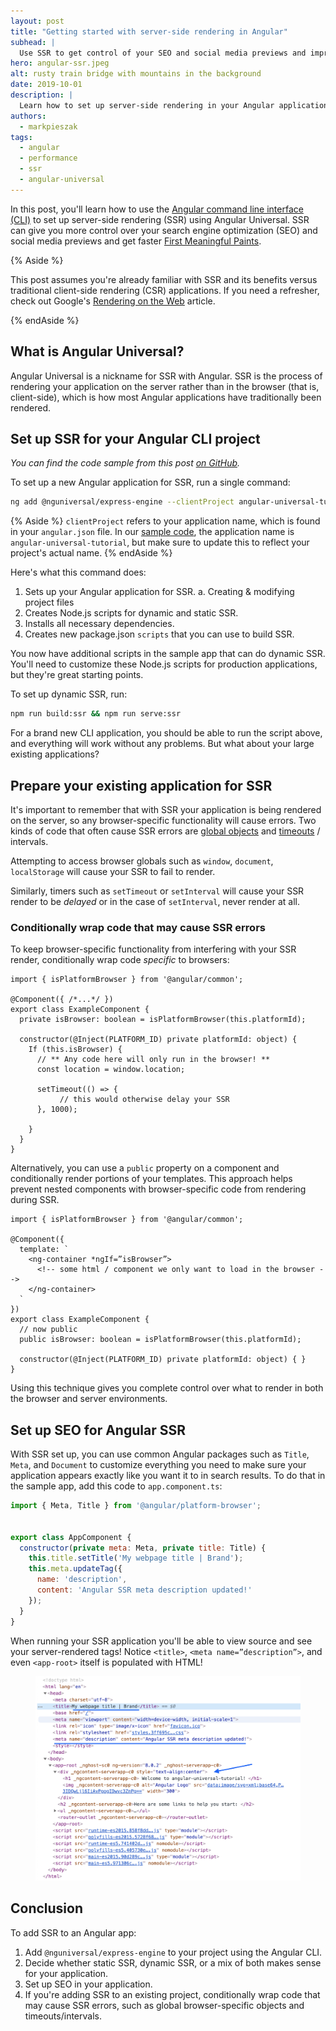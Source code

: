 ```yaml
---
layout: post
title: "Getting started with server-side rendering in Angular"
subhead: |
  Use SSR to get control of your SEO and social media previews and improve perceived performance in your Angular applications.
hero: angular-ssr.jpeg
alt: rusty train bridge with mountains in the background
date: 2019-10-01
description: |
  Learn how to set up server-side rendering in your Angular applications.
authors:
  - markpieszak
tags:
  - angular
  - performance
  - ssr
  - angular-universal
---
```


In this post, you'll learn how to use the [Angular command line interface (CLI)](https://cli.angular.io/) to set up server-side rendering (SSR) using Angular Universal. SSR can give you more control over your search engine optimization (SEO) and social media previews and get faster [First Meaningful Paints](/first-meaningful-paint).

{% Aside %}

This post assumes you're already familiar with SSR and its benefits versus traditional client-side rendering (CSR) applications. If you need a refresher, check out Google's [Rendering on the Web](https://developers.google.com/web/updates/2019/02/rendering-on-the-web) article.

{% endAside %}

## What is Angular Universal?

Angular Universal is a nickname for SSR with Angular. SSR is the process of rendering your application on the server rather than in the browser (that is, client-side), which is how most Angular applications have traditionally been rendered.

## Set up SSR for your Angular CLI project

_You can find the code sample from this post [on GitHub](https://github.com/trilonio/angular-universal-tutorial)._

To set up a new Angular application for SSR, run a single command:

```bash
ng add @nguniversal/express-engine --clientProject angular-universal-tutorial
```

{% Aside %}
`clientProject` refers to your application name, which is found in your `angular.json` file. In our [sample code](https://github.com/trilonio/angular-universal-tutorial), the application name is `angular-universal-tutorial`, but make sure to update this to reflect your project's actual name.
{% endAside %}

Here's what this command does:

1. Sets up your Angular application for SSR.
  a. Creating & modifying project files
2. Creates Node.js scripts for dynamic and static SSR.
3. Installs all necessary dependencies.
4. Creates new package.json `scripts` that you can use to build SSR.

You now have additional scripts in the sample app that can do dynamic SSR. You'll need to customize these Node.js scripts for production applications, but they're great starting points.

To set up dynamic SSR, run:

```bash
npm run build:ssr && npm run serve:ssr
```

For a brand new CLI application, you should be able to run the script above, and everything will work without any problems. But what about your large existing applications?

## Prepare your existing application for SSR

It's important to remember that with SSR your application is being rendered on the server, so any browser-specific functionality will cause errors. Two kinds of code that often cause SSR errors are [global objects](https://developer.mozilla.org/en-US/docs/Glossary/Global_object) and [timeouts](https://developer.mozilla.org/en-US/docs/Web/API/WindowOrWorkerGlobalScope/setTimeout) / intervals.

Attempting to access browser globals such as `window`, `document`, `localStorage` will cause your SSR to fail to render.

Similarly, timers such as `setTimeout` or `setInterval` will cause your SSR render to be _delayed_ or in the case of `setInterval`, never render at all.

### Conditionally wrap code that may cause SSR errors

To keep browser-specific functionality from interfering with your SSR render, conditionally wrap code _specific_ to browsers:

```javascript/7-15
import { isPlatformBrowser } from '@angular/common';

@Component({ /*...*/ })
export class ExampleComponent {
  private isBrowser: boolean = isPlatformBrowser(this.platformId);

  constructor(@Inject(PLATFORM_ID) private platformId: object) {
    If (this.isBrowser) {
      // ** Any code here will only run in the browser! **
      const location = window.location;

      setTimeout(() => {
           // this would otherwise delay your SSR
      }, 1000);

    }
  }
}
```

Alternatively, you can use a `public` property on a component and conditionally render portions of your templates. This approach helps prevent nested components with browser-specific code from rendering during SSR.

```javascript/4
import { isPlatformBrowser } from '@angular/common';

@Component({
  template: `
    <ng-container *ngIf=”isBrowser”>
      <!-- some html / component we only want to load in the browser -->
    </ng-container>
  `
})
export class ExampleComponent {
  // now public
  public isBrowser: boolean = isPlatformBrowser(this.platformId);

  constructor(@Inject(PLATFORM_ID) private platformId: object) { }
}
```

Using this technique gives you complete control over what to render in both the browser and server environments.

## Set up SEO for Angular SSR

With SSR set up, you can use common Angular packages such as `Title`, `Meta`, and `Document` to customize everything you need to make sure your application appears exactly like you want it to in search results. To do that in the sample app, add this code to `app.component.ts`:

```javascript
import { Meta, Title } from '@angular/platform-browser';


export class AppComponent {
  constructor(private meta: Meta, private title: Title) {
    this.title.setTitle('My webpage title | Brand');
    this.meta.updateTag({
      name: 'description',
      content: 'Angular SSR meta description updated!'
    });
  }
}
```

When running your SSR application you'll be able to view source and see your server-rendered tags! Notice `<title>`, `<meta name=”description”>`, and even `<app-root>` itself is populated with HTML!

<figure class="w-figure  w-figure--center">
  <img src="angular-ssr-view-source.png" alt="Angular SSR view source showcasing updated title, meta, and rendered app-root tags">
</figure>

## Conclusion

To add SSR to an Angular app:

1. Add `@nguniversal/express-engine` to your project using the Angular CLI.
2. Decide whether static SSR, dynamic SSR, or a mix of both makes sense for your application.
3. Set up SEO in your application.
4. If you're adding SSR to an existing project, conditionally wrap code that may cause SSR errors, such as global browser-specific objects and timeouts/intervals.
